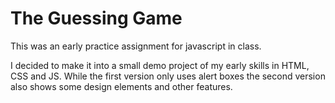 # The Guessing Game

This was an early practice assignment for javascript in class.

I decided to make it into a small demo project of my early skills in HTML, CSS and JS.
While the first version only uses alert boxes the second version also shows some design elements and other features.

